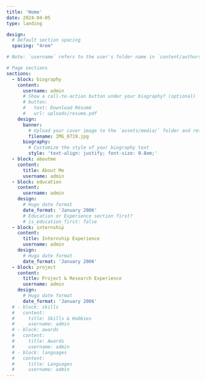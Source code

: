 ```yaml
---
title: 'Home'
date: 2024-04-05
type: landing

design:
  # Default section spacing
  spacing: "4rem"

# Note: `username` refers to the user's folder name in `content/authors/`

# Page sections
sections:
  - block: biography
    content:
      username: admin
      # Show a call-to-action button under your biography? (optional)
      # button:
      #   text: Download Résumé
      #   url: uploads/resume.pdf
    design:
      banner:
        # Upload your cover image to the `assets/media/` folder and reference it here
        filename: IMG_0719.jpg
      biography:
        # Customize the style of your biography text
        style: 'text-align: justify; font-size: 0.8em;'
  - block: aboutme
    content: 
      title: About Me
      username: admin
  - block: education
    content:
      username: admin
    design:
      # Hugo date format
      date_format: 'January 2006'
      # Education or Experience section first?
      # is_education_first: false
  - block: internship
    content:
      title: Internship Experience
      username: admin
    design:
      # Hugo date format
      date_format: 'January 2006'
  - block: project
    content:
      title: Project & Research Experience
      username: admin
    design:
      # Hugo date format
      date_format: 'January 2006'
  # - block: skills
  #   content:
  #     title: Skills & Hobbies
  #     username: admin
  # - block: awards
  #   content:
  #     title: Awards
  #     username: admin
  # - block: languages
  #   content:
  #     title: Languages
  #     username: admin
---
```

